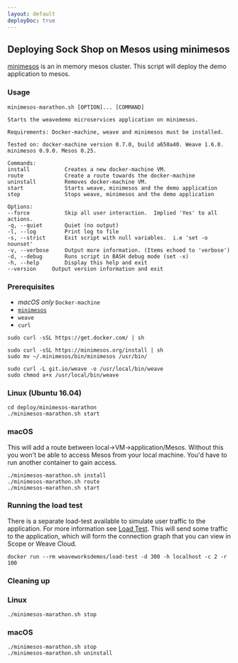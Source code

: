 ```yaml
---
layout: default
deployDoc: true
---
```


## Deploying Sock Shop on Mesos using minimesos

[minimesos](https://minimesos.org) is an in memory mesos cluster. This script will deploy the demo application to mesos.

### Usage

```
minimesos-marathon.sh [OPTION]... [COMMAND]

Starts the weavedemo microservices application on minimesos.

Requirements: Docker-machine, weave and minimesos must be installed.

Tested on: docker-machine version 0.7.0, build a650a40. Weave 1.6.0. minimesos 0.9.0. Mesos 0.25.

Commands:
install           Creates a new docker-machine VM.
route             Create a route towards the docker-machine
uninstall         Removes docker-machine VM.
start             Starts weave, minimesos and the demo application
stop              Stops weave, minimesos and the demo application

Options:
--force           Skip all user interaction.  Implied 'Yes' to all actions.
-q, --quiet       Quiet (no output)
-l, --log         Print log to file
-s, --strict      Exit script with null variables.  i.e 'set -o nounset'
-v, --verbose     Output more information. (Items echoed to 'verbose')
-d, --debug       Runs script in BASH debug mode (set -x)
-h, --help        Display this help and exit
--version     Output version information and exit

```

### Prerequisites
- *macOS only* `Docker-machine`
- [`minimesos`](https://minimesos.org)
- `weave`
- `curl`

<!-- deploy-doc-hidden pre-install

    apt-get update
    apt-get install -yq sudo

-->

<!-- deploy-doc-start create-infrastructure -->

    sudo curl -sSL https://get.docker.com/ | sh

    sudo curl -sSL https://minimesos.org/install | sh
    sudo mv ~/.minimesos/bin/minimesos /usr/bin/

    sudo curl -L git.io/weave -o /usr/local/bin/weave
    sudo chmod a+x /usr/local/bin/weave

<!-- deploy-doc-end -->

### Linux (Ubuntu 16.04)

<!-- deploy-doc-start create-infrastructure -->

    cd deploy/minimesos-marathon
    ./minimesos-marathon.sh start

<!-- deploy-doc-end -->

### macOS

This will add a route between local-\>VM-\>application/Mesos. Without this you won't be able to access Mesos from your local machine. You'd have to run another container to gain access.

```
./minimesos-marathon.sh install
./minimesos-marathon.sh route
./minimesos-marathon.sh start
```

### Running the load test

There is a separate load-test available to simulate user traffic to the application. For more information see [Load Test](#loadtest).
This will send some traffic to the application, which will form the connection graph that you can view in Scope or Weave Cloud.

<!-- deploy-doc-start run-tests -->

    docker run --rm weaveworksdemos/load-test -d 300 -h localhost -c 2 -r 100

<!-- deploy-doc-end -->

<!-- deploy-doc-hidden run-tests

    docker run -\-rm weaveworksdemos/healthcheck:snapshot -s orders,cart,payment,user,catalogue,shipping,queue-master -d 60 -r 5

-->

### Cleaning up

### Linux

<!-- deploy-doc-start destroy-infrastructure -->

    ./minimesos-marathon.sh stop

<!-- deploy-doc-end -->

### macOS

```
./minimesos-marathon.sh stop
./minimesos-marathon.sh uninstall
```
